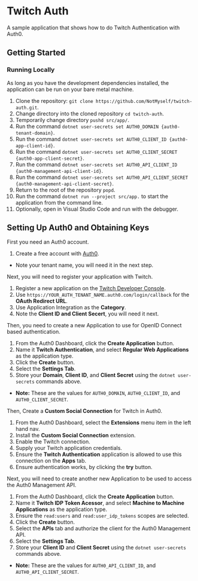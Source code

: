 # Twitch Auth

A sample application that shows how to do Twitch Authentication with Auth0.

## Getting Started

### Running Locally

As long as you have the development dependencies installed, the application can be run on your bare metal machine.

1. Clone the repository: `git clone https://github.com/NotMyself/twitch-auth.git`.
1. Change directory into the cloned repository `cd twitch-auth`.
1. Temporarily change directory `pushd src/app/`.
1. Run the command `dotnet user-secrets set AUTH0_DOMAIN {auth0-tenant-domain}`.
1. Run the command `dotnet user-secrets set AUTH0_CLIENT_ID {auth0-app-client-id}`.
1. Run the command `dotnet user-secrets set AUTH0_CLIENT_SECRET {auth0-app-client-secret}`.
1. Run the command `dotnet user-secrets set AUTH0_API_CLIENT_ID {auth0-management-api-client-id}`.
1. Run the command `dotnet user-secrets set AUTH0_API_CLIENT_SECRET {auth0-management-api-client-secret}`.
1. Return to the root of the repository `popd`.
1. Run the command `dotnet run --project src/app.` to start the application from the command line.
1. Optionally, open in Visual Studio Code and run with the debugger.


## Setting Up Auth0 and Obtaining Keys

First you need an Auth0 account.

1. Create a free account with [Auth0](https://auth0.com/signup).
  - Note your tenant name, you will need it in the next step.

Next, you will need to register your application with Twitch.

1. Register a new application on the [Twitch Developer Console](https://dev.twitch.tv/console).
1. Use `https://YOUR_AUTH_TENANT_NAME.auth0.com/login/callback` for the **OAuth Redirect URL**.
1. Use Application Integration as the **Category**.
1. Note the **Client ID and Client Secert**, you will need it next.

Then, you need to create a new Application to use for OpenID Connect based authentication.

1. From the Auth0 Dashboard, click the **Create Application** button.
1. Name it **Twitch Authentication**, and select **Regular Web Applications** as the application type.
1. Click the **Create** button.
1. Select the **Settings Tab**.
1. Store your **Domain**, **Client ID**, and **Client Secret** using the `dotnet user-secrets` commands above.
  - **Note:** These are the values for `AUTH0_DOMAIN`, `AUTH0_CLIENT_ID`, and `AUTH0_CLIENT_SECRET`.

Then, Create a **Custom Social Connection** for Twitch in Auth0.

1. From the Auth0 Dashboard, select the **Extensions** menu item in the left hand nav.
1. Install the **Custom Social Connection** extension.
1. Enable the Twitch connection.
1. Supply your Twitch application credentials.
1. Ensure the **Twitch Authentication** application is allowed to use this connection on the **Apps** tab.
1. Ensure authentication works, by clicking the **try** button.

Next, you will need to create another new Application to be used to access the Auth0 Management API.

1. From the Auth0 Dashboard, click the **Create Application** button.
1. Name it **Twitch IDP Token Acessor**, and select **Machine to Machine Applications** as the application type.
1. Ensure the `read:users` and `read:user_idp_tokens` scopes are selected.
1. Click the **Create** button.
1. Select the **APIs** tab and authorize the client for the Auth0 Management API.
1. Select the **Settings Tab**.
1. Store your **Client ID** and **Client Secret** using the `dotnet user-secrets` commands above.
  - **Note:** These are the values for `AUTH0_API_CLIENT_ID`, and `AUTH0_API_CLIENT_SECRET`.
